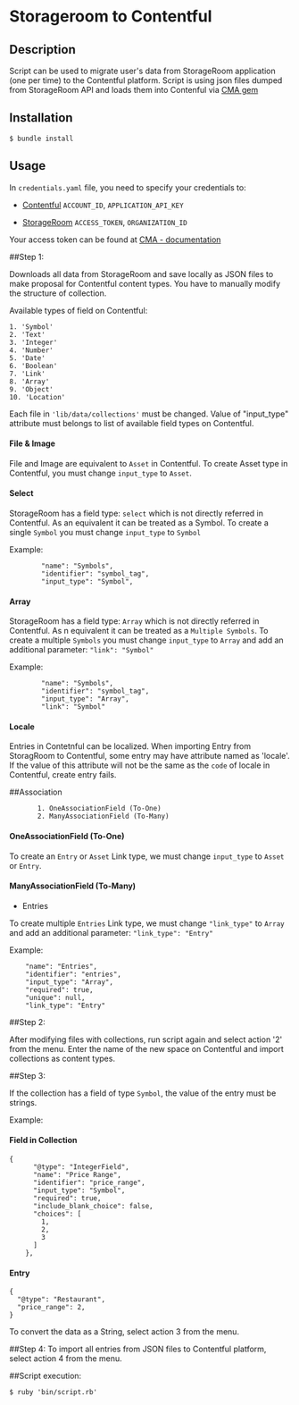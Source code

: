 Storageroom to Contentful
=================

## Description
Script can be used to migrate user's data from StorageRoom application (one per time) to the Contentful platform. 
Script is using json files dumped from StorageRoom API and loads them into Contenful via [CMA gem](https://github.com/contentful/contentful-management.rb)

## Installation
```
$ bundle install
```

## Usage
In ```credentials.yaml``` file, you need to specify your credentials to:
* [Contentful](https://www.contentful.com)
```ACCOUNT_ID```, ```APPLICATION_API_KEY```

* [StorageRoom](http://storageroomapp.com/)
```ACCESS_TOKEN```, ```ORGANIZATION_ID```

Your access token can be found at [CMA - documentation](https://www.contentful.com/developers/documentation/content-management-api/#getting-started)

##Step 1:

Downloads all data from StorageRoom and save locally as JSON files to make proposal for Contentful content types.
You have to manually modify the structure of collection.

Available types of field on Contentful:
```
1. 'Symbol'
2. 'Text'
3. 'Integer'
4. 'Number'
5. 'Date'
6. 'Boolean'
7. 'Link'
8. 'Array'
9. 'Object'
10. 'Location'
```

Each file in ```'lib/data/collections'``` must be changed.
Value of "input_type" attribute must belongs to list of available field types on Contentful.

#### File & Image
File and Image are equivalent to ```Asset``` in Contentful.
To create Asset type in Contentful, you must change ```input_type``` to ```Asset```.

#### Select
StorageRoom has a field type: ```select``` which is not directly referred in Contentful.
As an equivalent it can be treated as a Symbol.
To create a single ```Symbol``` you must change ```input_type``` to ```Symbol```

Example:
```
        "name": "Symbols",
        "identifier": "symbol_tag",
        "input_type": "Symbol",
```
#### Array
StorageRoom has a field type: ```Array``` which is not directly referred in Contentful.
As n equivalent it can be treated as a ```Multiple Symbols```.
To create a multiple ```Symbols``` you must change ```input_type``` to ```Array``` and add an additional parameter:
```"link": "Symbol"```


Example:
```
        "name": "Symbols",
        "identifier": "symbol_tag",
        "input_type": "Array",
        "link": "Symbol"
```

#### Locale
Entries in Contetnful can be localized.
When importing Entry from StoragRoom to Contentful, some entry may have attribute named as 'locale'.
If the value of this attribute will not be the same as the ```code``` of locale in Contentful, create entry fails.


##Association

 ```
        1. OneAssociationField (To-One)
        2. ManyAssociationField (To-Many)
 ```
#### OneAssociationField (To-One)

To create an ```Entry``` or ```Asset``` Link type, we must change ```input_type``` to ```Asset``` or ```Entry```.

#### ManyAssociationField (To-Many)

* Entries

To create multiple ```Entries``` Link type, we must change ```"link_type"``` to ```Array``` and add an additional parameter:
```"link_type": "Entry"```

Example:
```
    "name": "Entries",
    "identifier": "entries",
    "input_type": "Array",
    "required": true,
    "unique": null,
    "link_type": "Entry"
```

##Step 2:

After modifying files with collections, run script again and select action '2' from the menu.
Enter the name of the new space on Contentful and import collections as content types.

##Step 3:

If the collection has a field of type ```Symbol```, the value of the entry must be strings.

Example:
#### Field in Collection
```
{
      "@type": "IntegerField",
      "name": "Price Range",
      "identifier": "price_range",
      "input_type": "Symbol",
      "required": true,
      "include_blank_choice": false,
      "choices": [
        1,
        2,
        3
      ]
    },
```
#### Entry
```
{
  "@type": "Restaurant",
  "price_range": 2,
}
```
To convert the data as a String, select action 3 from the menu.

##Step 4:
To import all entries from JSON files to Contentful platform, select action 4 from the menu.

##Script execution:

```
$ ruby 'bin/script.rb'
```